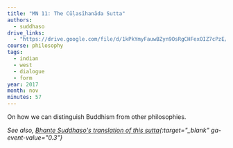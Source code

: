 ```yaml
---
title: "MN 11: The Cūḷasīhanāda Sutta"
authors:
  - suddhaso
drive_links:
  - "https://drive.google.com/file/d/1kPkYmyFauwBZyn9OsRgCHFexOIZ7cPzE/view?usp=drivesdk"
course: philosophy
tags:
  - indian
  - west
  - dialogue
  - form
year: 2017
month: nov
minutes: 57
---
```


On how we can distinguish Buddhism from other philosophies.

*See also, [Bhante Suddhaso's translation of this sutta](https://bhantesuddhaso.com/teachings/sutta/mn11-culasihanada-sutta/){:target="_blank" ga-event-value="0.3"}*
